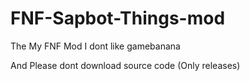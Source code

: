 # FNF-Sapbot-Things-mod
The My FNF Mod
I dont like gamebanana

And Please dont download source code (Only releases)
